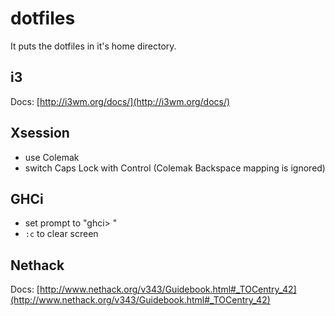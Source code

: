 # dotfiles

It puts the dotfiles in it's home directory.

## i3

Docs: [http://i3wm.org/docs/](http://i3wm.org/docs/)

## Xsession

  - use Colemak
  - switch Caps Lock with Control (Colemak Backspace mapping is ignored)

## GHCi

  - set prompt to "ghci> "
  - `:c` to clear screen

## Nethack

Docs: [http://www.nethack.org/v343/Guidebook.html#_TOCentry_42](http://www.nethack.org/v343/Guidebook.html#_TOCentry_42)
